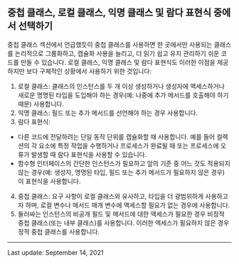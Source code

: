 ## 중첩 클래스, 로컬 클래스, 익명 클래스 및 람다 표현식 중에서 선택하기

중첩 클래스 섹션에서 언급했듯이 중첩 클래스를 사용하면 한 곳에서만 사용되는 클래스를 논리적으로 그룹화하고, 캡슐화 사용을 늘리고, 더 읽기 쉽고 유지 관리하기 쉬운 코드를 만들 수 있습니다. 로컬 클래스, 익명 클래스 및 람다 표현식도 이러한 이점을 제공하지만 보다 구체적인 상황에서 사용하기 위한 것입니다:

1. 로컬 클래스: 클래스의 인스턴스를 두 개 이상 생성하거나 생성자에 액세스하거나 새로운 명명된 타입을 도입해야 하는 경우(예: 나중에 추가 메서드를 호출해야 하기 때문) 사용합니다.
2. 익명 클래스: 필드 또는 추가 메서드를 선언해야 하는 경우 사용합니다.
3. 람다 표현식:

- 다른 코드에 전달하려는 단일 동작 단위를 캡슐화할 때 사용합니다. 예를 들어 컬렉션의 각 요소에 특정 작업을 수행하거나 프로세스가 완료될 때 또는 프로세스에 오류가 발생할 때 람다 표현식을 사용할 수 있습니다.
- 함수형 인터페이스의 간단한 인스턴스가 필요하고 앞의 기준 중 어느 것도 적용되지 않는 경우(예: 생성자, 명명된 타입, 필드 또는 추가 메서드가 필요하지 않은 경우) 이 표현식을 사용합니다.

4. 중첩 클래스: 요구 사항이 로컬 클래스와 유사하고, 타입을 더 광범위하게 사용하고자 하며, 로컬 변수나 메서드 매개 변수에 액세스할 필요가 없는 경우에 사용합니다.
5. 둘러싸는 인스턴스의 비공개 필드 및 메서드에 대한 액세스가 필요한 경우 비정적 중첩 클래스(또는 내부 클래스)를 사용합니다. 이러한 액세스가 필요하지 않은 경우 정적 중첩 클래스를 사용합니다.

---
Last update: September 14, 2021